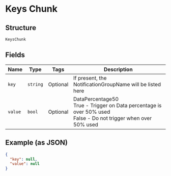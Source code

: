 
# Keys Chunk

## Structure

`KeysChunk`

## Fields

| Name | Type | Tags | Description |
|  --- | --- | --- | --- |
| `key` | `string` | Optional | If present, the NotificationGroupName will be listed here |
| `value` | `bool` | Optional | DataPercentage50<br />True - Trigger on Data percentage is over 50% used<br />False - Do not trigger when over 50% used |

## Example (as JSON)

```json
{
  "key": null,
  "value": null
}
```

